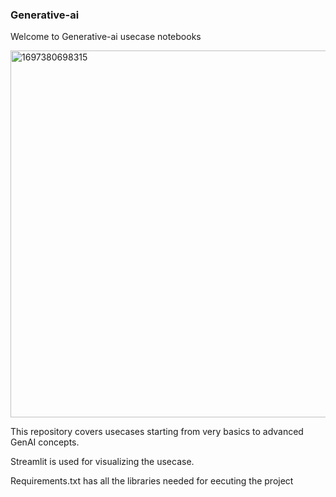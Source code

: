 ### Generative-ai 

Welcome to Generative-ai usecase notebooks

<img width="587" alt="1697380698315" src="https://github.com/user-attachments/assets/09a9530b-aa35-4d5b-b8aa-8eb5f92bb778">

This repository covers usecases starting from very basics to advanced GenAI concepts.

Streamlit is used for visualizing the usecase.

Requirements.txt has all the libraries needed for eecuting the project
